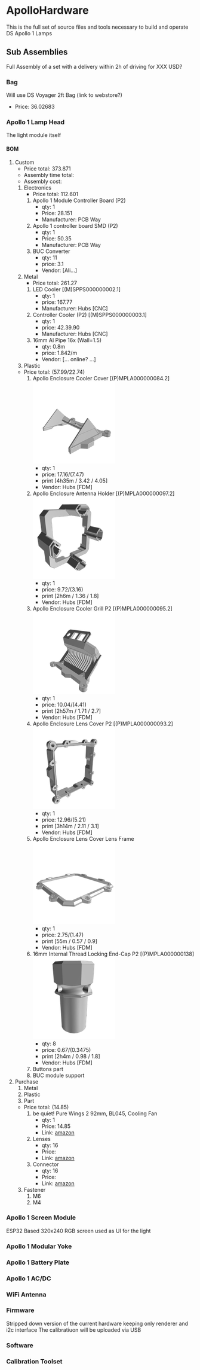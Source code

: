 # ApolloHardware
This is the full set of source files and tools necessary to build and operate DS Apollo 1 Lamps

## Sub Assemblies
Full Assembly of a set with a delivery within 2h of driving for XXX USD?

### Bag
Will use DS Voyager 2ft Bag (link to webstore?)
* Price: 36.02683

### Apollo 1 Lamp Head
The light module itself

#### BOM
1. Custom
    * Price total: 373.871
    * Assembly time total: 
    * Assembly cost: 
    1. Electronics
        * Price total: 112.601
        1. Apollo 1 Module Controller Board (P2)
            * qty: 1
            * Price: 28.151
            * Manufacturer: PCB Way
        1. Apollo 1 controller board SMD (P2)
            * qty: 1
            * Price: 50.35
            * Manufacturer: PCB Way
        1. BUC Converter
            * qty: 11
            * price: 3.1
            * Vendor: [Ali...]      
    1. Metal
        * Price total: 261.27
        1. LED Cooler [(M)SPPS000000002.1]
            * qty: 1
            * price: 167.77
            * Manufacturer: Hubs [CNC]
        1. Controller Cooler (P2) [(M)SPPS000000003.1]
            * qty: 1
            * price: 42.39.90
            * Manufacturer: Hubs [CNC]
        1. 16mm Al Pipe 16x (Wall=1.5)
            * qty: 0.8m
            * price: 1.842/m
            * Vendor: [... online? ...]
    1. Plastic
    * Price total: (57.99/22.74)
        1. Apollo Enclosure Cooler Cover [(P)MPLA000000084.2]
        ![prev](doc/img/1b978f1a-38b5-4dd9-8d30-1f14169f254b_220px.png)
            * qty: 1
            * price: 17.16/(7.47)
            * print [4h35m / 3.42 / 4.05] 
            * Vendor: Hubs [FDM]
        1. Apollo Enclosure Antenna Holder [(P)MPLA000000097.2]
        ![prev](doc/img/8359371e-e1e6-4590-82e4-368910c62481_220px.png)
            * qty: 1
            * price: 9.72/(3.16)
            * print [2h6m / 1.36 / 1.8] 
            * Vendor: Hubs [FDM]
        1. Apollo Enclosure Cooler Grill P2 [(P)MPLA000000095.2]
        ![prev](doc/img/cdc9ed7d-8388-4bdc-b0d6-d6d962fe1649_220px.png)
            * qty: 1
            * price: 10.04/(4.41)
            * print [2h57m / 1.71 / 2.7] 
            * Vendor: Hubs [FDM]
        1. Apollo Enclosure Lens Cover P2 [(P)MPLA000000093.2]
        ![prev](doc/img/d51e216c-95b1-40b4-b6ee-1554e119ff2b_220px.png)
            * qty: 1
            * price: 12.96/(5.21)
            * print [3h14m / 2.11 / 3.1] 
            * Vendor: Hubs [FDM]
        1. Apollo Enclosure Lens Cover Lens Frame
        ![prev](doc/img/b887dcbc-b3ea-470a-91c0-51b27fc00058_220px.png)
            * qty: 1
            * price: 2.75/(1.47)
            * print [55m / 0.57 / 0.9] 
            * Vendor: Hubs [FDM]
        1. 16mm Internal Thread Locking End-Cap P2 [(P)MPLA000000138]
        ![prev](doc/img/69df9523-de0d-4920-ae2b-08f6c6f06c1d_220px.png)
            * qty: 8
            * price: 0.67/(0.3475)
            * print [2h4m / 0.98 / 1.8] 
            * Vendor: Hubs [FDM]
        1. Buttons part
        1. BUC module support
1. Purchase
    1. Metal
    1. Plastic
    1. Part
    * Price total: (14.85)
        1. be quiet! Pure Wings 2 92mm, BL045, Cooling Fan
            * qty: 1
            * Price: 14.85
            * Link: [amazon](https://www.amazon.com/quiet-Case-Fan-Cooling-BL045/dp/B00IOIKG68)
        1. Lenses
            * qty: 16
            * Price:
            * Link: [amazon](https://www.amazon.com/)
        1. Connector
            * qty: 16
            * Price:
            * Link: [amazon](https://www.amazon.com/)
    3. Fastener
        1. M6
        2. M4

### Apollo 1 Screen Module
ESP32 Based 320x240 RGB screen used as UI for the light

### Apollo 1 Modular Yoke

### Apollo 1 Battery Plate

### Apollo 1 AC/DC

### WiFi Antenna

### Firmware
Stripped down version of the current hardware keeping only renderer and i2c interface
The calibratiuon will be uploaded via USB

### Software


### Calibration Toolset

